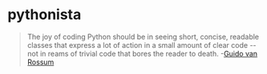 # pythonista

> The joy of coding Python should be in seeing short, concise,
> readable classes that express a lot of action in a small amount of clear code --
> not in reams of trivial code that bores the reader to death. -[Guido van Rossum](https://en.wikipedia.org/wiki/Guido_van_Rossum)
